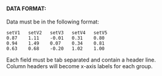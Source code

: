 #### DATA FORMAT:
Data must be in the following format:

```
setV1	setV2	setV3	setV4	setV5
0.87	1.11	-0.01	0.31	0.80
0.94	1.49	0.07	0.34	0.81
0.63	0.68	-0.20	1.02	1.00
```

Each field must be tab separated and contain a header line.  
Column headers will become x-axis labels for each group.
